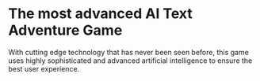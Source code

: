 # The most advanced AI Text Adventure Game

With cutting edge technology that has never been seen before, this game uses highly sophisticated and advanced artificial intelligence to ensure the best user experience.

